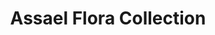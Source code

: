 ---
title: Assael Flora Collection
description: |
  Perfectly placed, dimensional Pave petals fan out around a perfect Akoya Pearl center in this captivating flower-shaped series.
specs: |
  RING: 8.50 - 8.75mm Akoya Cultured Pearl with 2.26 carats of Champagne Diamonds and 0.56 carats of White Diamonds, set in 18K Rose Gold.

  EARRINGS: 8.50 - 8.75mm Akoya Cultured Pearls with 4.23 carats of Tsavorite Garnets and 1.02 carats of White Diamonds, set in 18K Yellow Gold and Titanium.

  PENDANT: 8.10mm Akoya Cultured Pearl with 1.34 carats of Purple Sapphires, set in 18K Gold and Purple Titanium.

  EARRINGS: 8.50 - 8.75mm Akoya Cultured Pearls with 5.19 carats of Orange Sapphires and 1.03 carats of White Diamonds, set in 18K Yellow Gold and Titanium.

  PENDANT: 8.20mm Akoya Cultured Pear with 2.92 carats of Purple Sapphires and 0.52 carats of White Diamonds, set in 18K Gold and Purple Titanium.
images:
  - assael-flora-collection.jpg
category: Couture
tags:
  - rings
  - earrings
---